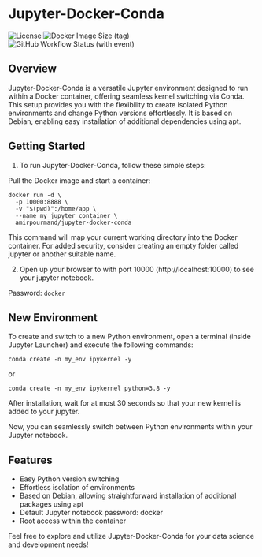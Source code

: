 # Jupyter-Docker-Conda

[![License](https://img.shields.io/badge/License-Apache_2.0-blue.svg)](https://opensource.org/licenses/Apache-2.0)
![Docker Image Size (tag)](https://img.shields.io/docker/image-size/amirpourmand/jupyter-docker-conda/latest)
![GitHub Workflow Status (with event)](https://img.shields.io/github/actions/workflow/status/pourmand1376/Jupyter-Docker-Conda/deploy-image.yaml)




## Overview

Jupyter-Docker-Conda is a versatile Jupyter environment designed to run within a Docker container, offering seamless kernel switching via Conda. This setup provides you with the flexibility to create isolated Python environments and change Python versions effortlessly. It is based on Debian, enabling easy installation of additional dependencies using apt.

## Getting Started

1. To run Jupyter-Docker-Conda, follow these simple steps:

Pull the Docker image and start a container:

```
docker run -d \
  -p 10000:8888 \
  -v "$(pwd)":/home/app \
  --name my_jupyter_container \
  amirpourmand/jupyter-docker-conda
```

This command will map your current working directory into the Docker container. For added security, consider creating an empty folder called jupyter or another suitable name.

2. Open up your browser to with port 10000 (http://localhost:10000) to see your jupyter notebook.

Password: `docker`

## New Environment

To create and switch to a new Python environment, open a terminal (inside Jupyter Launcher) and execute the following commands:

```
conda create -n my_env ipykernel -y
```

or

```
conda create -n my_env ipykernel python=3.8 -y
```

After installation, wait for at most 30 seconds so that your new kernel is added to your jupyter.

Now, you can seamlessly switch between Python environments within your Jupyter notebook.

## Features

- Easy Python version switching
- Effortless isolation of environments
- Based on Debian, allowing straightforward installation of additional packages using apt
- Default Jupyter notebook password: docker
- Root access within the container

Feel free to explore and utilize Jupyter-Docker-Conda for your data science and development needs!
